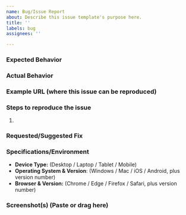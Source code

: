 ```yaml
---
name: Bug/Issue Report
about: Describe this issue template's purpose here.
title: ''
labels: bug
assignees: ''

---
```


### Expected Behavior



### Actual Behavior



### Example URL (where this issue can be reproduced)



### Steps to reproduce the issue

1. 

### Requested/Suggested Fix



### Specifications/Environment

- **Device Type:**
 (Desktop / Laptop / Tablet / Mobile) 
- **Operating System & Version**: 
(Windows / Mac / iOS / Android, plus version number)
- **Browser & Version:** 
(Chrome / Edge / Firefox / Safari, plus version number)

### Screenshot(s) (Paste or drag here)

